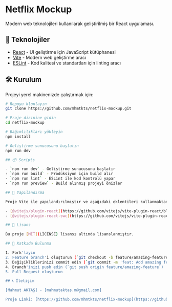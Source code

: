 # Netflix Mockup

Modern web teknolojileri kullanılarak geliştirilmiş bir React uygulaması.

## 🚀 Teknolojiler

- [React](https://reactjs.org/) - UI geliştirme için JavaScript kütüphanesi
- [Vite](https://vitejs.dev/) - Modern web geliştirme aracı
- [ESLint](https://eslint.org/) - Kod kalitesi ve standartları için linting aracı

## 🛠️ Kurulum

Projeyi yerel makinenizde çalıştırmak için:

```bash
# Repoyu klonlayın
git clone https://github.com/mhmtkts/netflix-mockup.git

# Proje dizinine gidin
cd netflix-mockup

# Bağımlılıkları yükleyin
npm install

# Geliştirme sunucusunu başlatın
npm run dev

## 📦 Scripts

- `npm run dev` - Geliştirme sunucusunu başlatır
- `npm run build` - Prodüksiyon için build alır
- `npm run lint` - ESLint ile kod kontrolü yapar
- `npm run preview` - Build alınmış projeyi önizler

## 🔧 Yapılandırma

Proje Vite ile yapılandırılmıştır ve aşağıdaki eklentileri kullanmaktadır:

- [@vitejs/plugin-react](https://github.com/vitejs/vite-plugin-react/blob/main/packages/plugin-react/README.md) - Babel tabanlı hızlı yenileme için
- [@vitejs/plugin-react-swc](https://github.com/vitejs/vite-plugin-react-swc) - SWC tabanlı hızlı yenileme için

## 📝 Lisans

Bu proje [MIT](LICENSE) lisansı altında lisanslanmıştır.

## 👥 Katkıda Bulunma

1. Fork'layın
2. Feature branch'i oluşturun (`git checkout -b feature/amazing-feature`)
3. Değişikliklerinizi commit edin (`git commit -m 'feat: Add amazing feature'`)
4. Branch'inizi push edin (`git push origin feature/amazing-feature`)
5. Pull Request oluşturun

## 📞 İletişim

[Mahmut AKTAŞ] - [mahmutaktas.m@gmail.com]

Proje Linki: [https://github.com/mhmtkts/netflix-mockup](https://github.com/mhmtkts/netflix-mockup)